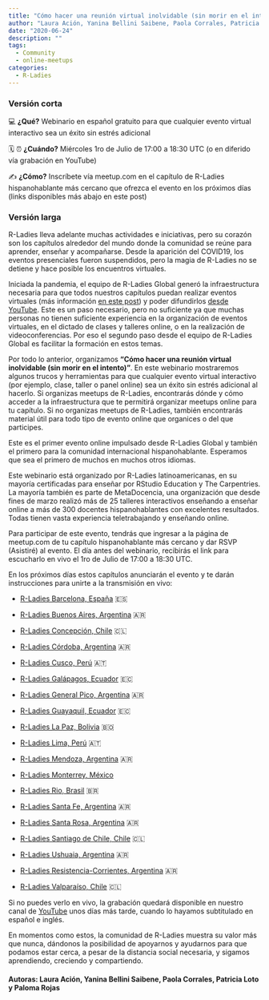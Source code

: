 ```yaml
---
title: "Cómo hacer una reunión virtual inolvidable (sin morir en el intento)"
author: "Laura Ación, Yanina Bellini Saibene, Paola Corrales, Patricia Loto y Paloma Rojas"
date: "2020-06-24"
description: ""
tags:
  - Community
  - online-meetups
categories:
  - R-Ladies
---
```


### Versión corta

💻 **¿Qué?**
Webinario en español gratuito para que cualquier evento virtual interactivo sea un éxito sin estrés adicional

🗓️ ⏰ **¿Cuándo?**
Miércoles 1ro de Julio de 17:00 a 18:30 UTC (o en diferido vía grabación en YouTube)

✍️ **¿Cómo?**
Inscríbete vía meetup.com en el capítulo de R-Ladies hispanohablante más cercano que ofrezca el evento en los próximos días (links disponibles más abajo en este post)

### Versión larga

R-Ladies lleva adelante muchas actividades e iniciativas, pero su corazón son los capítulos alrededor del mundo donde la comunidad se reúne para aprender, enseñar y acompañarse. Desde la aparición del COVID19, los eventos presenciales fueron suspendidos, pero la magia de R-Ladies no se detiene y hace posible los encuentros virtuales.

Iniciada la pandemia, el equipo de R-Ladies Global generó la infraestructura necesaria para que todos nuestros capítulos puedan realizar eventos virtuales (más información [en este post](https://blog.rladies.org/post/online-meetups)) y poder difundirlos [desde YouTube](https://www.youtube.com/channel/UCDgj5-mFohWZ5irWSFMFcng). Este es un paso necesario, pero no suficiente ya que muchas personas no tienen suficiente experiencia en la organización de eventos virtuales, en el dictado de clases y talleres online, o en la realización de videoconferencias. Por eso el segundo paso desde el equipo de R-Ladies Global es facilitar la formación en estos temas.

Por todo lo anterior, organizamos **“Cómo hacer una reunión virtual inolvidable (sin morir en el intento)”**. En este webinario mostraremos algunos trucos y herramientas para que cualquier evento virtual interactivo (por ejemplo, clase, taller o panel online) sea un éxito sin estrés adicional al hacerlo. Si organizas meetups de R-Ladies, encontrarás dónde y cómo acceder a la infraestructura que te permitirá organizar meetups online para tu capítulo. Si no organizas meetups de R-Ladies, también encontrarás material útil para todo tipo de evento online que organices o del que participes.

Este es el primer evento online impulsado desde R-Ladies Global y también el primero para la comunidad internacional hispanohablante. Esperamos que sea el primero de muchos en muchos otros idiomas.

Este webinario está organizado por R-Ladies latinoamericanas, en su mayoría certificadas para enseñar por RStudio Education y The Carpentries. La mayoría también es parte de MetaDocencia, una organización que desde fines de marzo realizó más de 25 talleres interactivos enseñando a enseñar online a más de 300 docentes hispanohablantes con excelentes resultados. Todas tienen vasta experiencia teletrabajando y enseñando online.

Para participar de este evento, tendrás que ingresar a la página de meetup.com de tu capítulo hispanohablante más cercano y dar RSVP (Asistiré) al evento. El día antes del webinario, recibirás el link para escucharlo en vivo el 1ro de Julio de 17:00 a 18:30 UTC.

En los próximos días estos capítulos anunciarán el evento y te darán instrucciones para unirte a la transmisión en vivo:

- [R-Ladies Barcelona, España](https://www.meetup.com/rladies-barcelona) 🇪🇸

- [R-Ladies Buenos Aires, Argentina](https://www.meetup.com/rladies-buenos-aires) 🇦🇷

- [R-Ladies Concepción, Chile](https://www.meetup.com/rladies-concepcion/) 🇨🇱

- [R-Ladies Córdoba, Argentina](https://www.meetup.com/rladies-cordoba) 🇦🇷

- [R-Ladies Cusco, Perú](https://www.meetup.com/es-ES/rladies-cusco/) 🇦🇹

- [R-Ladies Galápagos, Ecuador](https://www.meetup.com/rladies-galapagos-islands/) 🇪🇨

- [R-Ladies General Pico, Argentina](https://www.meetup.com/es-ES/rladies-general-pico/) 🇦🇷

- [R-Ladies Guayaquil, Ecuador](https://www.meetup.com/rladies-guayaquil/) 🇪🇨

- [R-Ladies La Paz, Bolivia](https://www.meetup.com/rladies-la-paz/) 🇧🇴

- [R-Ladies Lima, Perú](https://www.meetup.com/es/rladies-lima/) 🇦🇹

- [R-Ladies Mendoza, Argentina](https://www.meetup.com/rladies-mendoza/) 🇦🇷

- [R-Ladies Monterrey, México](https://www.meetup.com/es-ES/rladies-monterrey/)

- [R-Ladies Rio, Brasil](https://www.meetup.com/rladies-rio/) 🇧🇷

- [R-Ladies Santa Fe, Argentina](https://www.meetup.com/es-ES/rladies-santa-fe/) 🇦🇷

- [R-Ladies Santa Rosa, Argentina](https://www.meetup.com/rladies-santa-rosa) 🇦🇷

- [R-Ladies Santiago de Chile, Chile](https://www.meetup.com/rladies-scl/) 🇨🇱

- [R-Ladies Ushuaia, Argentina](https://www.meetup.com/rladies-ushuaia) 🇦🇷

- [R-Ladies Resistencia-Corrientes, Argentina](https://www.meetup.com/rladies-resistencia-corrientes) 🇦🇷

- [R-Ladies Valparaíso, Chile](https://www.meetup.com/es/rladies-valparaiso) 🇨🇱

Si no puedes verlo en vivo, la grabación quedará disponible en nuestro canal de [YouTube](https://youtu.be/lZICjcX7O0U) unos días más tarde, cuando lo hayamos subtitulado en español e inglés.

En momentos como estos, la comunidad de R-Ladies muestra su valor más que nunca, dándonos la posibilidad de apoyarnos y ayudarnos para que podamos estar cerca, a pesar de la distancia social necesaria, y sigamos aprendiendo, creciendo y compartiendo.

#### Autoras: Laura Ación, Yanina Bellini Saibene, Paola Corrales, Patricia Loto y Paloma Rojas
